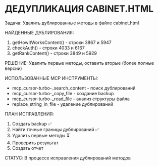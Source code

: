 ДЕДУПЛИКАЦИЯ CABINET.HTML
=========================

Задача: Удалить дублированные методы в файле cabinet.html

НАЙДЕННЫЕ ДУБЛИРОВАНИЯ:
1. getHowItWorksContent() - строки 3867 и 5947
2. checkAuth() - строки 4033 и 6167
3. getRankContent() - строки 3849 и 5929

РЕШЕНИЕ:
Удалить первые методы, оставить вторые (более полные версии)

ИСПОЛЬЗОВАННЫЕ MCP ИНСТРУМЕНТЫ:
- mcp_cursor-turbo-_search_content - поиск дублирований
- mcp_cursor-turbo-_copy_file - создание backup
- mcp_cursor-turbo-_read_file - анализ структуры файла
- replace_string_in_file - удаление дублирований

ПЛАН ИСПРАВЛЕНИЯ:
1. Создать backup ✅
2. Найти точные границы дублирований ✅
3. Удалить первые методы ⏳
4. Проверить результат
5. Создать отчет

СТАТУС: В процессе исправления дублирований методов